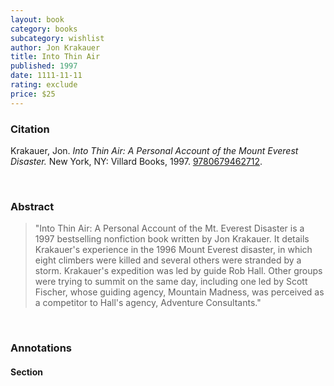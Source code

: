```yaml
---
layout: book
category: books
subcategory: wishlist
author: Jon Krakauer
title: Into Thin Air
published: 1997
date: 1111-11-11
rating: exclude
price: $25
---
```


### Citation

Krakauer, Jon. *Into Thin Air: A Personal Account of the Mount Everest Disaster.* New York, NY: Villard Books, 1997. [9780679462712](https://books.google.ca/books/about/Into_Thin_Air.html?id=gt7EQgH8-b4C).

<br>

### Abstract

> "Into Thin Air: A Personal Account of the Mt. Everest Disaster is a 1997 bestselling nonfiction book written by Jon Krakauer. It details Krakauer's experience in the 1996 Mount Everest disaster, in which eight climbers were killed and several others were stranded by a storm. Krakauer's expedition was led by guide Rob Hall. Other groups were trying to summit on the same day, including one led by Scott Fischer, whose guiding agency, Mountain Madness, was perceived as a competitor to Hall's agency, Adventure Consultants."

<br>

### Annotations

#### Section

<br>

